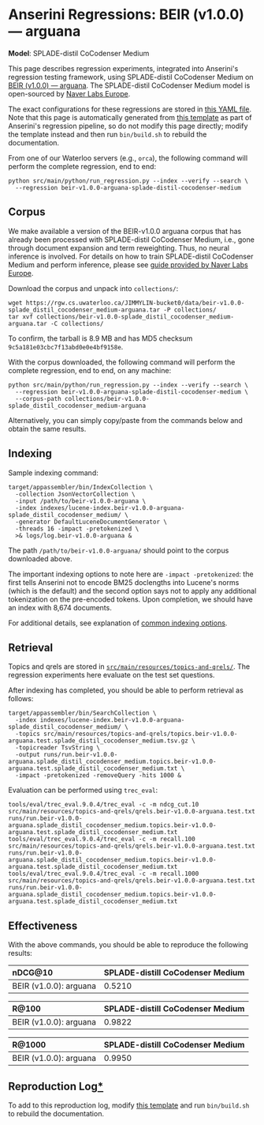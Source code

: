 # Anserini Regressions: BEIR (v1.0.0) &mdash; arguana

**Model**: SPLADE-distil CoCodenser Medium

This page describes regression experiments, integrated into Anserini's regression testing framework, using SPLADE-distil CoCodenser Medium on [BEIR (v1.0.0) &mdash; arguana](http://beir.ai/).
The SPLADE-distil CoCodenser Medium model is open-sourced by [Naver Labs Europe](https://europe.naverlabs.com/research/machine-learning-and-optimization/splade-models).

The exact configurations for these regressions are stored in [this YAML file](../src/main/resources/regression/beir-v1.0.0-arguana-splade-distil-cocodenser-medium.yaml).
Note that this page is automatically generated from [this template](../src/main/resources/docgen/templates/beir-v1.0.0-arguana-splade-distil-cocodenser-medium.template) as part of Anserini's regression pipeline, so do not modify this page directly; modify the template instead and then run `bin/build.sh` to rebuild the documentation.

From one of our Waterloo servers (e.g., `orca`), the following command will perform the complete regression, end to end:

```
python src/main/python/run_regression.py --index --verify --search \
  --regression beir-v1.0.0-arguana-splade-distil-cocodenser-medium
```

## Corpus

We make available a version of the BEIR-v1.0.0 arguana corpus that has already been processed with SPLADE-distil CoCodenser Medium, i.e., gone through document expansion and term reweighting.
Thus, no neural inference is involved.
For details on how to train SPLADE-distil CoCodenser Medium and perform inference, please see [guide provided by Naver Labs Europe](https://github.com/naver/splade/tree/main/anserini_evaluation).

Download the corpus and unpack into `collections/`:

```
wget https://rgw.cs.uwaterloo.ca/JIMMYLIN-bucket0/data/beir-v1.0.0-splade_distil_cocodenser_medium-arguana.tar -P collections/
tar xvf collections/beir-v1.0.0-splade_distil_cocodenser_medium-arguana.tar -C collections/
```

To confirm, the tarball is 8.9 MB and has MD5 checksum `9c5a181e03cbc7f13abd0e0e4bf9158e`.

With the corpus downloaded, the following command will perform the complete regression, end to end, on any machine:

```
python src/main/python/run_regression.py --index --verify --search \
  --regression beir-v1.0.0-arguana-splade-distil-cocodenser-medium \
  --corpus-path collections/beir-v1.0.0-splade_distil_cocodenser_medium-arguana
```

Alternatively, you can simply copy/paste from the commands below and obtain the same results.

## Indexing

Sample indexing command:

```
target/appassembler/bin/IndexCollection \
  -collection JsonVectorCollection \
  -input /path/to/beir-v1.0.0-arguana \
  -index indexes/lucene-index.beir-v1.0.0-arguana-splade_distil_cocodenser_medium/ \
  -generator DefaultLuceneDocumentGenerator \
  -threads 16 -impact -pretokenized \
  >& logs/log.beir-v1.0.0-arguana &
```

The path `/path/to/beir-v1.0.0-arguana/` should point to the corpus downloaded above.

The important indexing options to note here are `-impact -pretokenized`: the first tells Anserini not to encode BM25 doclengths into Lucene's norms (which is the default) and the second option says not to apply any additional tokenization on the pre-encoded tokens.
Upon completion, we should have an index with 8,674 documents.

For additional details, see explanation of [common indexing options](common-indexing-options.md).

## Retrieval

Topics and qrels are stored in [`src/main/resources/topics-and-qrels/`](../src/main/resources/topics-and-qrels/).
The regression experiments here evaluate on the test set questions.

After indexing has completed, you should be able to perform retrieval as follows:

```
target/appassembler/bin/SearchCollection \
  -index indexes/lucene-index.beir-v1.0.0-arguana-splade_distil_cocodenser_medium/ \
  -topics src/main/resources/topics-and-qrels/topics.beir-v1.0.0-arguana.test.splade_distil_cocodenser_medium.tsv.gz \
  -topicreader TsvString \
  -output runs/run.beir-v1.0.0-arguana.splade_distil_cocodenser_medium.topics.beir-v1.0.0-arguana.test.splade_distil_cocodenser_medium.txt \
  -impact -pretokenized -removeQuery -hits 1000 &
```

Evaluation can be performed using `trec_eval`:

```
tools/eval/trec_eval.9.0.4/trec_eval -c -m ndcg_cut.10 src/main/resources/topics-and-qrels/qrels.beir-v1.0.0-arguana.test.txt runs/run.beir-v1.0.0-arguana.splade_distil_cocodenser_medium.topics.beir-v1.0.0-arguana.test.splade_distil_cocodenser_medium.txt
tools/eval/trec_eval.9.0.4/trec_eval -c -m recall.100 src/main/resources/topics-and-qrels/qrels.beir-v1.0.0-arguana.test.txt runs/run.beir-v1.0.0-arguana.splade_distil_cocodenser_medium.topics.beir-v1.0.0-arguana.test.splade_distil_cocodenser_medium.txt
tools/eval/trec_eval.9.0.4/trec_eval -c -m recall.1000 src/main/resources/topics-and-qrels/qrels.beir-v1.0.0-arguana.test.txt runs/run.beir-v1.0.0-arguana.splade_distil_cocodenser_medium.topics.beir-v1.0.0-arguana.test.splade_distil_cocodenser_medium.txt
```

## Effectiveness

With the above commands, you should be able to reproduce the following results:

| nDCG@10                                                                                                      | SPLADE-distill CoCodenser Medium|
|:-------------------------------------------------------------------------------------------------------------|-----------|
| BEIR (v1.0.0): arguana                                                                                       | 0.5210    |


| R@100                                                                                                        | SPLADE-distill CoCodenser Medium|
|:-------------------------------------------------------------------------------------------------------------|-----------|
| BEIR (v1.0.0): arguana                                                                                       | 0.9822    |


| R@1000                                                                                                       | SPLADE-distill CoCodenser Medium|
|:-------------------------------------------------------------------------------------------------------------|-----------|
| BEIR (v1.0.0): arguana                                                                                       | 0.9950    |


## Reproduction Log[*](reproducibility.md)

To add to this reproduction log, modify [this template](../src/main/resources/docgen/templates/beir-v1.0.0-arguana-splade-distil-cocodenser-medium.template) and run `bin/build.sh` to rebuild the documentation.
